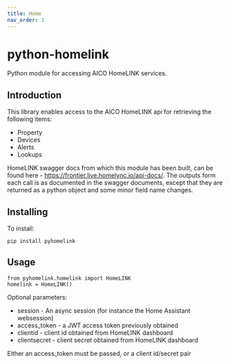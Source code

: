 ```yaml
---
title: Home
nav_order: 1
---
```


# python-homelink
Python module for accessing AICO HomeLINK services.

## Introduction

This library enables access to the AICO HomeLINK api for retrieving the following items:
* Property
* Devices
* Alerts
* Lookups

HomeLINK swagger docs from which this module has been built, can be found here - https://frontier.live.homelync.io/api-docs/. The outputs form each call is as documented in the swagger documents, except that they are returned as a python object and some minor field name changes.

## Installing

To install:

```
pip install pyhomelink
```

## Usage

```
from pyhomelink.homelink import HomeLINK
homelink = HomeLINK()
```
Optional parameters:
* session - An async session (for instance the Home Assistant websession)
* access_token - a JWT access token previously obtained
* clientid - client id obtained from HomeLINK dashboard
* clientsecret - client secret obtained from HomeLINK dashboard

Either an access_token must be passed, or a client id/secret pair


